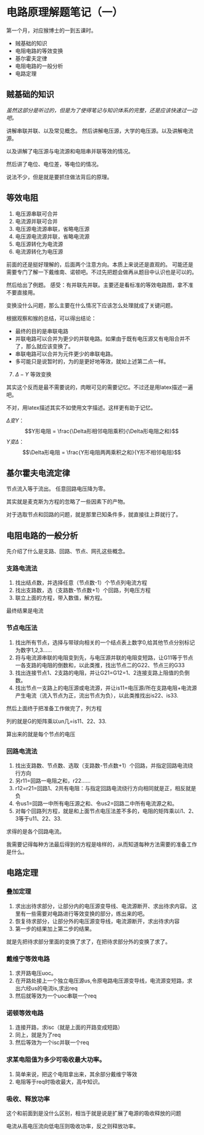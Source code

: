 # 电路原理解题笔记（一）

第一个月，对应猴博士的一到五课时。

- 贼基础的知识
- 电阻电路的等效变换
- 基尔霍夫定律
- 电阻电路的一般分析
- 电路定理

## 贼基础的知识

*虽然这部分是听过的，但是为了使得笔记与知识体系的完整，还是应该快速过一边吧。*

讲解串联并联、以及常见概念。
然后讲解电压源，大学的电压源。以及讲解电流源。

以及讲解了电压源与电流源和电阻串并联等效的情况。

然后讲了电位、电位差，等电位的情况。

说法不少，但是就是要抓住做法背后的原理。

## 等效电阻

1. 电压源串联可合并
2. 电流源并联可合并
3. 电压源电流源串联，省略电压源
4. 电压源电流源并联，省略电流源
5. 电压源转化为电流源
6. 电流源转化为电压源

前面的还是挺好理解的，后面两个注意方向。本质上来说还是直观的。
可能还是需要专门了解一下戴维南、诺顿吧。不过先把题会做再从题目中认识也是可以的。

然后给出了例题。
感受：有并联先并联。主要还是看标准的等效电路图，拿不准不要直接用。

变换没什么问题，那么主要在什么情况下应该怎么处理就成了关键问题。

根据观察和猴的总结，可以得出结论：
- 最终的目的是串联电路
- 并联电路可以合并为更少的并联电路。如果由于既有电压源又有电阻合并不了，那么就应该变换了。
- 串联电路可以合并为元件更少的串联电路。
- 多可能只是说暂时的，为的是更好地等效，就如上述第二点一样。

7. $\Delta - Y$ 等效变换

其实这个反而是最不需要说的，肉眼可见的需要记忆。不过还是用latex描述一遍吧。

不对，用latex描述其实不如使用文字描述。这样更有助于记忆。

$\Delta 变 Y：$
$$Y形电阻 = \frac{\Delta形相邻电阻乘积}{\Delta形电阻之和}$$
$Y 变 \Delta：$
$$\Delta形电阻 = \frac{Y形电阻两两乘积之和}{Y形不相邻电阻}$$

## 基尔霍夫电流定律

节点流入等于流出。
任意回路电压降为零。

其实就是麦克斯为方程的忽略了一些因素下的产物。

对于选取节点和回路的问题，就是那里已知条件多，就直接往上莽就行了。

## 电阻电路的一般分析
 
先介绍了什么是支路、回路、节点、网孔这些概念。

### 支路电流法

1. 找出结点数，并选择任意（节点数-1）个节点列电流方程
2. 找出支路数，选（支路数-节点数+1）个回路，列电压方程
3. 联立上面的方程，带入数值，解方程。

最终结果是电流

### 节点电压法

1. 找出所有节点，选择与带球向相关的一个结点表上数字0,给其他节点分别标记为数字1,2,3……
2. 将与电流源串联的电阻变到先，与电压源并联的电阻变短路，让G11等于节点一各支路的电阻的倒数和，以此类推，找出节点二的G22、节点三的G33
3. 找出连接节点1、2支路的电阻，并让G21=G12=1、2连接支路上阻值的负倒数。
4. 找出节点一支路上的电压源或电流源，并让is11=电压源/所在支路电阻+电流源产生电流（流入节点为正，流出节点为负），以此类推找出is22、is33.

然后上面终于把准备工作做完了，列方程

列的就是G的矩阵乘以un几=is11、22、33.

算出来的就是每个节点的电压

### 回路电流法

1. 找出支路数、节点数、选取（支路数-节点数+1）个回路，并指定回路电流绕行方向
2. 另r11=回路一电阻之和，r22……
3. r12=r21=回路1、2共有电阻：与指定回路电流绕行方向相同就是正，相反就是负
4. 令us1=回路一中所有电压源之和、令us2=回路二中所有电流源之和。
5. 对每个回路列方程，就是和上面节点电压法差不多的，电阻的矩阵乘以i1、2、3等于u11、22、33.

求得的是各个回路电流。

我需要记得每种方法最后得到的方程是啥样的，从而知道每种方法需要的准备工作是什么。

## 电路定理

### 叠加定理

1. 求出出待求部分，让部分内的电压源变导线、电流源断开、求出待求内容。
    这里有一些需要对电路进行等效变换的部分，练出来的吧。
2. 恢复待求部分，让部分外的电压源变导线，电流源断开，求出待求内容
3. 第一步的结果加上第二步的结果。

就是先把待求部分里面的变换了求了，在把待求部分外的变换了求了。

### 戴维宁等效电路

1. 求开路电压uoc。
2. 在开路处接上一个独立电压源us,令原电路电压源变导线，电流源变短路，求出六经us的电流is,求出req
3. 然后就等效为一个uoc串联一个req

### 诺顿等效电路

1. 连接开路，求isc（就是上面的开路变成短路）
2. 同上，就是为了req
3. 然后等效为一个isc并联一个req

### 求某电阻值为多少可吸收最大功率。

1. 简单来说，把这个电阻拿出来，其余部分戴维宁等效
2. 电阻等于req时吸收最大，高中知识。

### 吸收、释放功率

这个和前面到是没什么区别，相当于就是说是扩展了电源的吸收释放的问题

电流从高电压流向低电压则吸收功率，反之则释放功率。
